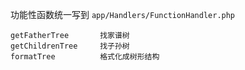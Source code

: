 功能性函数统一写到  `app/Handlers/FunctionHandler.php`

```text 
getFatherTree       找家谱树
getChildrenTree     找子孙树
formatTree          格式化成树形结构
```